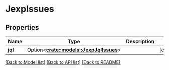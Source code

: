 # JexpIssues

## Properties

Name | Type | Description | Notes
------------ | ------------- | ------------- | -------------
**jql** | Option<[**crate::models::JexpJqlIssues**](JexpJqlIssues.md)> |  | [optional]

[[Back to Model list]](../README.md#documentation-for-models) [[Back to API list]](../README.md#documentation-for-api-endpoints) [[Back to README]](../README.md)


